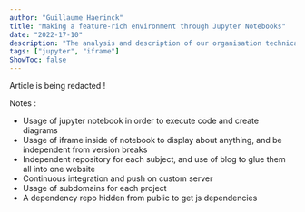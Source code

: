 ```yaml
---
author: "Guillaume Haerinck"
title: "Making a feature-rich environment through Jupyter Notebooks"
date: "2022-17-10"
description: "The analysis and description of our organisation technical architecture"
tags: ["jupyter", "iframe"]
ShowToc: false
---
```


Article is being redacted !

Notes :

- Usage of jupyter notebook in order to execute code and create diagrams
- Usage of iframe inside of notebook to display about anything, and be independent from version breaks
- Independent repository for each subject, and use of blog to glue them all into one website
- Continuous integration and push on custom server
- Usage of subdomains for each project
- A dependency repo hidden from public to get js dependencies
